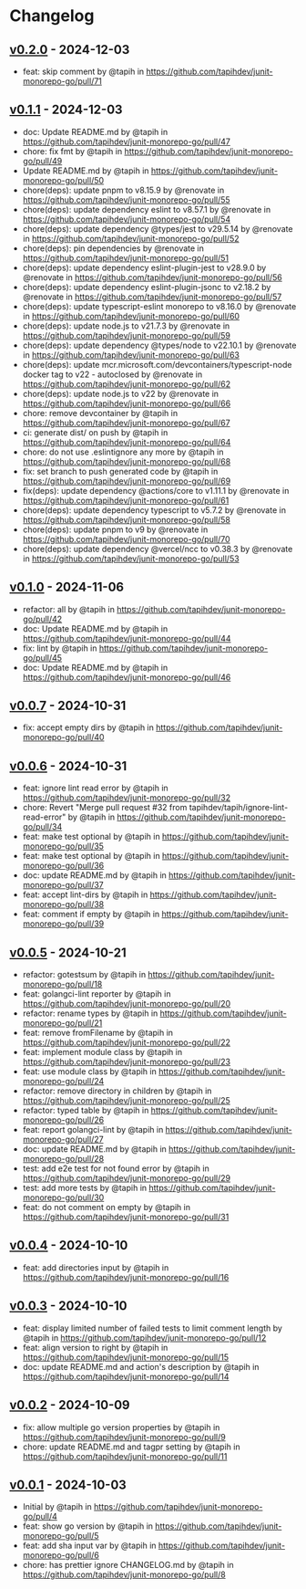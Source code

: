 # Changelog

## [v0.2.0](https://github.com/tapihdev/junit-monorepo-go/compare/v0.1.1...v0.2.0) - 2024-12-03
- feat: skip comment by @tapih in https://github.com/tapihdev/junit-monorepo-go/pull/71

## [v0.1.1](https://github.com/tapihdev/junit-monorepo-go/compare/v0.1...v0.1.1) - 2024-12-03
- doc: Update README.md by @tapih in https://github.com/tapihdev/junit-monorepo-go/pull/47
- chore: fix fmt by @tapih in https://github.com/tapihdev/junit-monorepo-go/pull/49
- Update README.md by @tapih in https://github.com/tapihdev/junit-monorepo-go/pull/50
- chore(deps): update pnpm to v8.15.9 by @renovate in https://github.com/tapihdev/junit-monorepo-go/pull/55
- chore(deps): update dependency eslint to v8.57.1 by @renovate in https://github.com/tapihdev/junit-monorepo-go/pull/54
- chore(deps): update dependency @types/jest to v29.5.14 by @renovate in https://github.com/tapihdev/junit-monorepo-go/pull/52
- chore(deps): pin dependencies by @renovate in https://github.com/tapihdev/junit-monorepo-go/pull/51
- chore(deps): update dependency eslint-plugin-jest to v28.9.0 by @renovate in https://github.com/tapihdev/junit-monorepo-go/pull/56
- chore(deps): update dependency eslint-plugin-jsonc to v2.18.2 by @renovate in https://github.com/tapihdev/junit-monorepo-go/pull/57
- chore(deps): update typescript-eslint monorepo to v8.16.0 by @renovate in https://github.com/tapihdev/junit-monorepo-go/pull/60
- chore(deps): update node.js to v21.7.3 by @renovate in https://github.com/tapihdev/junit-monorepo-go/pull/59
- chore(deps): update dependency @types/node to v22.10.1 by @renovate in https://github.com/tapihdev/junit-monorepo-go/pull/63
- chore(deps): update mcr.microsoft.com/devcontainers/typescript-node docker tag to v22 - autoclosed by @renovate in https://github.com/tapihdev/junit-monorepo-go/pull/62
- chore(deps): update node.js to v22 by @renovate in https://github.com/tapihdev/junit-monorepo-go/pull/66
- chore: remove devcontainer by @tapih in https://github.com/tapihdev/junit-monorepo-go/pull/67
- ci: generate dist/ on push by @tapih in https://github.com/tapihdev/junit-monorepo-go/pull/64
- chore: do not use .eslintignore any more by @tapih in https://github.com/tapihdev/junit-monorepo-go/pull/68
- fix: set branch to push generated code by @tapih in https://github.com/tapihdev/junit-monorepo-go/pull/69
- fix(deps): update dependency @actions/core to v1.11.1 by @renovate in https://github.com/tapihdev/junit-monorepo-go/pull/61
- chore(deps): update dependency typescript to v5.7.2 by @renovate in https://github.com/tapihdev/junit-monorepo-go/pull/58
- chore(deps): update pnpm to v9 by @renovate in https://github.com/tapihdev/junit-monorepo-go/pull/70
- chore(deps): update dependency @vercel/ncc to v0.38.3 by @renovate in https://github.com/tapihdev/junit-monorepo-go/pull/53

## [v0.1.0](https://github.com/tapihdev/junit-monorepo-go/compare/v0.0.7...v0.1.0) - 2024-11-06
- refactor: all by @tapih in https://github.com/tapihdev/junit-monorepo-go/pull/42
- doc: Update README.md by @tapih in https://github.com/tapihdev/junit-monorepo-go/pull/44
- fix: lint by @tapih in https://github.com/tapihdev/junit-monorepo-go/pull/45
- doc: Update README.md by @tapih in https://github.com/tapihdev/junit-monorepo-go/pull/46

## [v0.0.7](https://github.com/tapihdev/junit-monorepo-go/compare/v0.0.6...v0.0.7) - 2024-10-31
- fix: accept empty dirs by @tapih in https://github.com/tapihdev/junit-monorepo-go/pull/40

## [v0.0.6](https://github.com/tapihdev/junit-monorepo-go/compare/v0.0.5...v0.0.6) - 2024-10-31
- feat: ignore lint read error by @tapih in https://github.com/tapihdev/junit-monorepo-go/pull/32
- chore: Revert "Merge pull request #32 from tapihdev/tapih/ignore-lint-read-error" by @tapih in https://github.com/tapihdev/junit-monorepo-go/pull/34
- feat: make test optional by @tapih in https://github.com/tapihdev/junit-monorepo-go/pull/35
- feat: make test optional by @tapih in https://github.com/tapihdev/junit-monorepo-go/pull/36
- doc: update README.md by @tapih in https://github.com/tapihdev/junit-monorepo-go/pull/37
- feat: accept lint-dirs by @tapih in https://github.com/tapihdev/junit-monorepo-go/pull/38
- feat: comment if empty by @tapih in https://github.com/tapihdev/junit-monorepo-go/pull/39

## [v0.0.5](https://github.com/tapihdev/junit-monorepo-go/compare/v0.0.4...v0.0.5) - 2024-10-21
- refactor: gotestsum by @tapih in https://github.com/tapihdev/junit-monorepo-go/pull/18
- feat: golangci-lint reporter by @tapih in https://github.com/tapihdev/junit-monorepo-go/pull/20
- refactor: rename types by @tapih in https://github.com/tapihdev/junit-monorepo-go/pull/21
- feat: remove fromFilename by @tapih in https://github.com/tapihdev/junit-monorepo-go/pull/22
- feat: implement module class by @tapih in https://github.com/tapihdev/junit-monorepo-go/pull/23
- feat: use module class by @tapih in https://github.com/tapihdev/junit-monorepo-go/pull/24
- refactor: remove directory in children by @tapih in https://github.com/tapihdev/junit-monorepo-go/pull/25
- refactor: typed table by @tapih in https://github.com/tapihdev/junit-monorepo-go/pull/26
- feat: report golangci-lint by @tapih in https://github.com/tapihdev/junit-monorepo-go/pull/27
- doc: update README.md by @tapih in https://github.com/tapihdev/junit-monorepo-go/pull/28
- test: add e2e test for not found error by @tapih in https://github.com/tapihdev/junit-monorepo-go/pull/29
- test: add more tests by @tapih in https://github.com/tapihdev/junit-monorepo-go/pull/30
- feat: do not comment on empty by @tapih in https://github.com/tapihdev/junit-monorepo-go/pull/31

## [v0.0.4](https://github.com/tapihdev/junit-monorepo-go/compare/v0.0.3...v0.0.4) - 2024-10-10
- feat: add directories input by @tapih in https://github.com/tapihdev/junit-monorepo-go/pull/16

## [v0.0.3](https://github.com/tapihdev/junit-monorepo-go/compare/v0.0.2...v0.0.3) - 2024-10-10
- feat: display limited number of failed tests to limit comment length by @tapih in https://github.com/tapihdev/junit-monorepo-go/pull/12
- feat: align version to right by @tapih in https://github.com/tapihdev/junit-monorepo-go/pull/15
- doc: update README.md and action's description by @tapih in https://github.com/tapihdev/junit-monorepo-go/pull/14

## [v0.0.2](https://github.com/tapihdev/junit-monorepo-go/compare/v0.0.1...v0.0.2) - 2024-10-09
- fix: allow multiple go version properties by @tapih in https://github.com/tapihdev/junit-monorepo-go/pull/9
- chore: update README.md and tagpr setting by @tapih in https://github.com/tapihdev/junit-monorepo-go/pull/11

## [v0.0.1](https://github.com/tapihdev/junit-monorepo-go/commits/v0.0.1) - 2024-10-03
- Initial by @tapih in https://github.com/tapihdev/junit-monorepo-go/pull/4
- feat: show go version by @tapih in https://github.com/tapihdev/junit-monorepo-go/pull/5
- feat: add sha input var by @tapih in https://github.com/tapihdev/junit-monorepo-go/pull/6
- chore: has prettier ignore CHANGELOG.md by @tapih in https://github.com/tapihdev/junit-monorepo-go/pull/8
